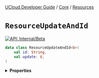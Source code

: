 [UCloud Developer Guide](/docs/developer-guide/README.md) / [Core](/docs/developer-guide/core/README.md) / [Resources](/docs/developer-guide/core/resources.md)

# `ResourceUpdateAndId`


[![API: Internal/Beta](https://img.shields.io/static/v1?label=API&message=Internal/Beta&color=red&style=flat-square)](/docs/developer-guide/core/api-conventions.md)



```kotlin
data class ResourceUpdateAndId<U>(
    val id: String,
    val update: U,
)
```

<details>
<summary>
<b>Properties</b>
</summary>

<details>
<summary>
<code>id</code>: <code><code><a href='https://kotlinlang.org/api/latest/jvm/stdlib/kotlin/-string/'>String</a></code></code>
</summary>





</details>

<details>
<summary>
<code>update</code>: <code><code>U</code></code>
</summary>





</details>



</details>



